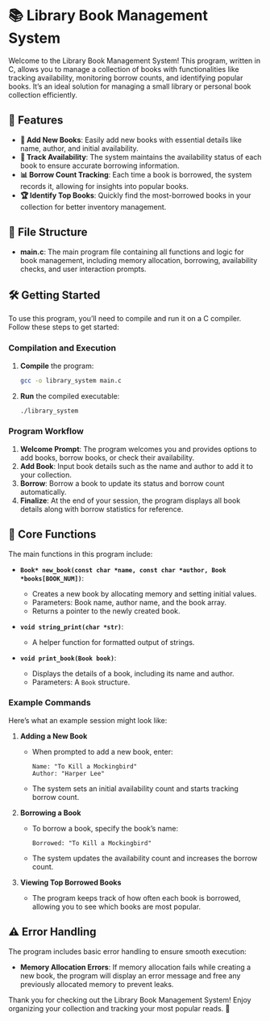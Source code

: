 
# 📚 Library Book Management System

Welcome to the Library Book Management System! This program, written in C, allows you to manage a collection of books with functionalities like tracking availability, monitoring borrow counts, and identifying popular books. It’s an ideal solution for managing a small library or personal book collection efficiently.

## 🚀 Features

- **📖 Add New Books**: Easily add new books with essential details like name, author, and initial availability.
- **🔄 Track Availability**: The system maintains the availability status of each book to ensure accurate borrowing information.
- **📊 Borrow Count Tracking**: Each time a book is borrowed, the system records it, allowing for insights into popular books.
- **🏆 Identify Top Books**: Quickly find the most-borrowed books in your collection for better inventory management.

## 📁 File Structure

- **main.c**: The main program file containing all functions and logic for book management, including memory allocation, borrowing, availability checks, and user interaction prompts.

## 🛠️ Getting Started

To use this program, you’ll need to compile and run it on a C compiler. Follow these steps to get started:

### Compilation and Execution

1. **Compile** the program:
   ```bash
   gcc -o library_system main.c
   ```
2. **Run** the compiled executable:
   ```bash
   ./library_system
   ```

### Program Workflow

1. **Welcome Prompt**: The program welcomes you and provides options to add books, borrow books, or check their availability.
2. **Add Book**: Input book details such as the name and author to add it to your collection.
3. **Borrow**: Borrow a book to update its status and borrow count automatically.
4. **Finalize**: At the end of your session, the program displays all book details along with borrow statistics for reference.

## 📂 Core Functions

The main functions in this program include:

- **`Book* new_book(const char *name, const char *author, Book *books[BOOK_NUM])`**:
  - Creates a new book by allocating memory and setting initial values.
  - Parameters: Book name, author name, and the book array.
  - Returns a pointer to the newly created book.

- **`void string_print(char *str)`**:
  - A helper function for formatted output of strings.

- **`void print_book(Book book)`**:
  - Displays the details of a book, including its name and author.
  - Parameters: A `Book` structure.

### Example Commands

Here’s what an example session might look like:

1. **Adding a New Book**
   - When prompted to add a new book, enter:
     ```text
     Name: "To Kill a Mockingbird"
     Author: "Harper Lee"
     ```
   - The system sets an initial availability count and starts tracking borrow count.

2. **Borrowing a Book**
   - To borrow a book, specify the book’s name:
     ```text
     Borrowed: "To Kill a Mockingbird"
     ```
   - The system updates the availability count and increases the borrow count.

3. **Viewing Top Borrowed Books**
   - The program keeps track of how often each book is borrowed, allowing you to see which books are most popular.

## ⚠️ Error Handling

The program includes basic error handling to ensure smooth execution:

- **Memory Allocation Errors**: If memory allocation fails while creating a new book, the program will display an error message and free any previously allocated memory to prevent leaks.

Thank you for checking out the Library Book Management System! Enjoy organizing your collection and tracking your most popular reads. 📖
